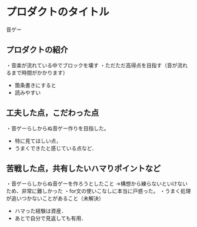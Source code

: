 # プロダクトのタイトル
音ゲー

## プロダクトの紹介
・音楽が流れている中でブロックを壊す ・ただただ高得点を目指す（音が流れるまで時間がかかります）
- 箇条書きにすると
- 読みやすい

## 工夫した点，こだわった点
・音ゲーらしからぬ音ゲー作りを目指した。
- 特に見てほしい点，
- うまくできたと感じている点など．

## 苦戦した点，共有したいハマりポイントなど
・音ゲーらしからぬ音ゲーを作ろうとしたこと →構想から練らないといけないため、非常に難しかった ・for文の使いこなしに本当に戸惑った。
・うまく処理が追いつかないことがあること（未解決）
- ハマった経験は資産．
- あとで自分で見返しても有用．
